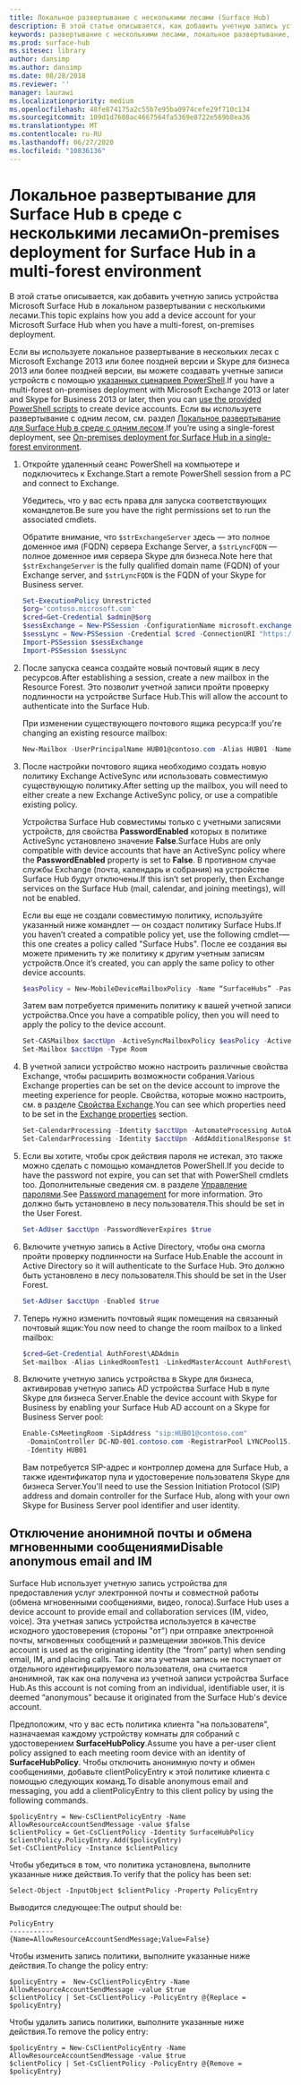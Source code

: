 ```yaml
---
title: Локальное развертывание с несколькими лесами (Surface Hub)
description: В этой статье описывается, как добавить учетную запись устройства Microsoft Surface Hub в локальном развертывании с несколькими лесами.
keywords: развертывание с несколькими лесами, локальное развертывание, учетная запись устройства, Surface Hub
ms.prod: surface-hub
ms.sitesec: library
author: dansimp
ms.author: dansimp
ms.date: 08/28/2018
ms.reviewer: ''
manager: laurawi
ms.localizationpriority: medium
ms.openlocfilehash: 48fe874175a2c55b7e95ba0974cefe29f710c134
ms.sourcegitcommit: 109d1d7608ac4667564fa5369e8722e569b8ea36
ms.translationtype: MT
ms.contentlocale: ru-RU
ms.lasthandoff: 06/27/2020
ms.locfileid: "10836136"
---
```

# <span data-ttu-id="49856-104">Локальное развертывание для Surface Hub в среде с несколькими лесами</span><span class="sxs-lookup"><span data-stu-id="49856-104">On-premises deployment for Surface Hub in a multi-forest environment</span></span>


<span data-ttu-id="49856-105">В этой статье описывается, как добавить учетную запись устройства Microsoft Surface Hub в локальном развертывании с несколькими лесами.</span><span class="sxs-lookup"><span data-stu-id="49856-105">This topic explains how you add a device account for your Microsoft Surface Hub when you have a multi-forest, on-premises deployment.</span></span>

<span data-ttu-id="49856-106">Если вы используете локальное развертывание в нескольких лесах с Microsoft Exchange 2013 или более поздней версии и Skype для бизнеса 2013 или более поздней версии, вы можете создавать учетные записи устройств с помощью [указанных сценариев PowerShell](appendix-a-powershell-scripts-for-surface-hub.md#create-on-premises-ps-scripts).</span><span class="sxs-lookup"><span data-stu-id="49856-106">If you have a multi-forest on-premises deployment with Microsoft Exchange 2013 or later and Skype for Business 2013 or later, then you can [use the provided PowerShell scripts](appendix-a-powershell-scripts-for-surface-hub.md#create-on-premises-ps-scripts) to create device accounts.</span></span> <span data-ttu-id="49856-107">Если вы используете развертывание с одним лесом, см. раздел [Локальное развертывание для Surface Hub в среде с одним лесом](on-premises-deployment-surface-hub-device-accounts.md).</span><span class="sxs-lookup"><span data-stu-id="49856-107">If you’re using a single-forest deployment, see [On-premises deployment for Surface Hub in a single-forest environment](on-premises-deployment-surface-hub-device-accounts.md).</span></span>

1.  <span data-ttu-id="49856-108">Откройте удаленный сеанс PowerShell на компьютере и подключитесь к Exchange.</span><span class="sxs-lookup"><span data-stu-id="49856-108">Start a remote PowerShell session from a PC and connect to Exchange.</span></span>

    <span data-ttu-id="49856-109">Убедитесь, что у вас есть права для запуска соответствующих командлетов.</span><span class="sxs-lookup"><span data-stu-id="49856-109">Be sure you have the right permissions set to run the associated cmdlets.</span></span>

    <span data-ttu-id="49856-110">Обратите внимание, что `$strExchangeServer` здесь — это полное доменное имя (FQDN) сервера Exchange Server, а `$strLyncFQDN` — полное доменное имя сервера Skype для бизнеса.</span><span class="sxs-lookup"><span data-stu-id="49856-110">Note here that `$strExchangeServer` is the fully qualified domain name (FQDN) of your Exchange server, and `$strLyncFQDN` is the FQDN of your Skype for Business server.</span></span>

    ```PowerShell
    Set-ExecutionPolicy Unrestricted
    $org='contoso.microsoft.com'
    $cred=Get-Credential $admin@$org
    $sessExchange = New-PSSession -ConfigurationName microsoft.exchange -Credential $cred -AllowRedirection -Authentication Kerberos -ConnectionUri "http://$strExchangeServer/powershell" -WarningAction SilentlyContinue
    $sessLync = New-PSSession -Credential $cred -ConnectionURI "https://$strLyncFQDN/OcsPowershell" -AllowRedirection -WarningAction SilentlyContinue
    Import-PSSession $sessExchange
    Import-PSSession $sessLync
    ```

2.  <span data-ttu-id="49856-111">После запуска сеанса создайте новый почтовый ящик в лесу ресурсов.</span><span class="sxs-lookup"><span data-stu-id="49856-111">After establishing a session, create a new mailbox in the Resource Forest.</span></span> <span data-ttu-id="49856-112">Это позволит учетной записи пройти проверку подлинности на устройстве Surface Hub.</span><span class="sxs-lookup"><span data-stu-id="49856-112">This will allow the account to authenticate into the Surface Hub.</span></span>

    <span data-ttu-id="49856-113">При изменении существующего почтового ящика ресурса:</span><span class="sxs-lookup"><span data-stu-id="49856-113">If you're changing an existing resource mailbox:</span></span>

    ```PowerShell
    New-Mailbox -UserPrincipalName HUB01@contoso.com -Alias HUB01 -Name "Hub-01"
    ```

3.  <span data-ttu-id="49856-114">После настройки почтового ящика необходимо создать новую политику Exchange ActiveSync или использовать совместимую существующую политику.</span><span class="sxs-lookup"><span data-stu-id="49856-114">After setting up the mailbox, you will need to either create a new Exchange ActiveSync policy, or use a compatible existing policy.</span></span>

    <span data-ttu-id="49856-115">Устройства Surface Hub совместимы только с учетными записями устройств, для свойства **PasswordEnabled** которых в политике ActiveSync установлено значение **False**.</span><span class="sxs-lookup"><span data-stu-id="49856-115">Surface Hubs are only compatible with device accounts that have an ActiveSync policy where the **PasswordEnabled** property is set to **False**.</span></span> <span data-ttu-id="49856-116">В противном случае службы Exchange (почта, календарь и собрания) на устройстве Surface Hub будут отключены.</span><span class="sxs-lookup"><span data-stu-id="49856-116">If this isn’t set properly, then Exchange services on the Surface Hub (mail, calendar, and joining meetings), will not be enabled.</span></span>

    <span data-ttu-id="49856-117">Если вы еще не создали совместимую политику, используйте указанный ниже командлет — он создаст политику Surface Hubs.</span><span class="sxs-lookup"><span data-stu-id="49856-117">If you haven’t created a compatible policy yet, use the following cmdlet-—this one creates a policy called "Surface Hubs".</span></span> <span data-ttu-id="49856-118">После ее создания вы можете применить ту же политику к другим учетным записям устройств.</span><span class="sxs-lookup"><span data-stu-id="49856-118">Once it’s created, you can apply the same policy to other device accounts.</span></span>

    ```PowerShell
    $easPolicy = New-MobileDeviceMailboxPolicy -Name “SurfaceHubs” -PasswordEnabled $false
    ```

    <span data-ttu-id="49856-119">Затем вам потребуется применить политику к вашей учетной записи устройства.</span><span class="sxs-lookup"><span data-stu-id="49856-119">Once you have a compatible policy, then you will need to apply the policy to the device account.</span></span> 

    ```PowerShell
    Set-CASMailbox $acctUpn -ActiveSyncMailboxPolicy $easPolicy -ActiveSyncEnabled $true
    Set-Mailbox $acctUpn -Type Room
    ```

4.  <span data-ttu-id="49856-120">В учетной записи устройство можно настроить различные свойства Exchange, чтобы расширить возможности собрания.</span><span class="sxs-lookup"><span data-stu-id="49856-120">Various Exchange properties can be set on the device account to improve the meeting experience for people.</span></span> <span data-ttu-id="49856-121">Свойства, которые можно настроить, см. в разделе [Свойства Exchange](exchange-properties-for-surface-hub-device-accounts.md).</span><span class="sxs-lookup"><span data-stu-id="49856-121">You can see which properties need to be set in the [Exchange properties](exchange-properties-for-surface-hub-device-accounts.md) section.</span></span>

    ```PowerShell
    Set-CalendarProcessing -Identity $acctUpn -AutomateProcessing AutoAccept -AddOrganizerToSubject $false –AllowConflicts $false –DeleteComments $false -DeleteSubject $false -RemovePrivateProperty $false
    Set-CalendarProcessing -Identity $acctUpn -AddAdditionalResponse $true -AdditionalResponse "This is a Surface Hub room!"
    ```

5.  <span data-ttu-id="49856-122">Если вы хотите, чтобы срок действия пароля не истекал, это также можно сделать с помощью командлетов PowerShell.</span><span class="sxs-lookup"><span data-stu-id="49856-122">If you decide to have the password not expire, you can set that with PowerShell cmdlets too.</span></span> <span data-ttu-id="49856-123">Дополнительные сведения см. в разделе [Управление паролями](password-management-for-surface-hub-device-accounts.md).</span><span class="sxs-lookup"><span data-stu-id="49856-123">See [Password management](password-management-for-surface-hub-device-accounts.md) for more information.</span></span> <span data-ttu-id="49856-124">Это должно быть установлено в лесу пользователя.</span><span class="sxs-lookup"><span data-stu-id="49856-124">This should be set in the User Forest.</span></span>

    ```PowerShell
    Set-AdUser $acctUpn -PasswordNeverExpires $true
    ```

6.  <span data-ttu-id="49856-125">Включите учетную запись в Active Directory, чтобы она смогла пройти проверку подлинности на Surface Hub.</span><span class="sxs-lookup"><span data-stu-id="49856-125">Enable the account in Active Directory so it will authenticate to the Surface Hub.</span></span> <span data-ttu-id="49856-126">Это должно быть установлено в лесу пользователя.</span><span class="sxs-lookup"><span data-stu-id="49856-126">This should be set in the User Forest.</span></span>

    ```PowerShell
    Set-AdUser $acctUpn -Enabled $true
    ```

6. <span data-ttu-id="49856-127">Теперь нужно изменить почтовый ящик помещения на связанный почтовый ящик:</span><span class="sxs-lookup"><span data-stu-id="49856-127">You now need to change the room mailbox to a linked mailbox:</span></span>

    ```PowerShell
    $cred=Get-Credential AuthForest\ADAdmin
    Set-mailbox -Alias LinkedRoomTest1 -LinkedMasterAccount AuthForest\LinkedRoomTest1 -LinkedDomainController AuthForest-4939.AuthForest.extest.contoso.com -Name LinkedRoomTest1 -LinkedCredential $cred -Identity LinkedRoomTest1
    ```

7.  <span data-ttu-id="49856-128">Включите учетную запись устройства в Skype для бизнеса, активировав учетную запись AD устройства Surface Hub в пуле Skype для бизнеса Server.</span><span class="sxs-lookup"><span data-stu-id="49856-128">Enable the device account with Skype for Business by enabling your Surface Hub AD account on a Skype for Business Server pool:</span></span>

    ```PowerShell
    Enable-CsMeetingRoom -SipAddress "sip:HUB01@contoso.com"
     -DomainController DC-ND-001.contoso.com -RegistrarPool LYNCPool15.contoso.com
     -Identity HUB01
    ```

    <span data-ttu-id="49856-129">Вам потребуется SIP-адрес и контроллер домена для Surface Hub, а также идентификатор пула и удостоверение пользователя Skype для бизнеса Server.</span><span class="sxs-lookup"><span data-stu-id="49856-129">You'll need to use the Session Initiation Protocol (SIP) address and domain controller for the Surface Hub, along with your own Skype for Business Server pool identifier and user identity.</span></span>


## <span data-ttu-id="49856-130">Отключение анонимной почты и обмена мгновенными сообщениями</span><span class="sxs-lookup"><span data-stu-id="49856-130">Disable anonymous email and IM</span></span>



<span data-ttu-id="49856-131">Surface Hub использует учетную запись устройства для предоставления услуг электронной почты и совместной работы (обмена мгновенными сообщениями, видео, голоса).</span><span class="sxs-lookup"><span data-stu-id="49856-131">Surface Hub uses a device account to provide email and collaboration services (IM, video, voice).</span></span> <span data-ttu-id="49856-132">Эта учетная запись устройства используется в качестве исходного удостоверения (стороны "от") при отправке электронной почты, мгновенных сообщений и размещении звонков.</span><span class="sxs-lookup"><span data-stu-id="49856-132">This device account is used as the originating identity (the “from” party) when sending email, IM, and placing calls.</span></span> <span data-ttu-id="49856-133">Так как эта учетная запись не поступает от отдельного идентифицируемого пользователя, она считается анонимной, так как она получена из учетной записи устройства Surface Hub.</span><span class="sxs-lookup"><span data-stu-id="49856-133">As this account is not coming from an individual, identifiable user, it is deemed “anonymous” because it originated from the Surface Hub's device account.</span></span>  

<span data-ttu-id="49856-134">Предположим, что у вас есть политика клиента "на пользователя", назначаемая каждому устройству комнаты для собраний с удостоверением **SurfaceHubPolicy**.</span><span class="sxs-lookup"><span data-stu-id="49856-134">Assume you have a per-user client policy assigned to each meeting room device with an identity of **SurfaceHubPolicy**.</span></span> <span data-ttu-id="49856-135">Чтобы отключить анонимную почту и обмен сообщениями, добавьте clientPolicyEntry к этой политике клиента с помощью следующих команд.</span><span class="sxs-lookup"><span data-stu-id="49856-135">To disable anonymous email and messaging, you add a clientPolicyEntry to this client policy by using the following commands.</span></span>

```
$policyEntry = New-CsClientPolicyEntry -Name AllowResourceAccountSendMessage -value $false
$clientPolicy = Get-CsClientPolicy -Identity SurfaceHubPolicy
$clientPolicy.PolicyEntry.Add($policyEntry)
Set-CsClientPolicy -Instance $clientPolicy
```

<span data-ttu-id="49856-136">Чтобы убедиться в том, что политика установлена, выполните указанные ниже действия.</span><span class="sxs-lookup"><span data-stu-id="49856-136">To verify that the policy has been set:</span></span>

```
Select-Object -InputObject $clientPolicy -Property PolicyEntry
```

<span data-ttu-id="49856-137">Выводится следующее:</span><span class="sxs-lookup"><span data-stu-id="49856-137">The output should be:</span></span>

```
PolicyEntry
-----------
{Name=AllowResourceAccountSendMessage;Value=False}
```
    
    
<span data-ttu-id="49856-138">Чтобы изменить запись политики, выполните указанные ниже действия.</span><span class="sxs-lookup"><span data-stu-id="49856-138">To change the policy entry:</span></span>

```
$policyEntry =  New-CsClientPolicyEntry -Name AllowResourceAccountSendMessage -value $true
$clientPolicy | Set-CsClientPolicy -PolicyEntry @{Replace = $policyEntry}
``` 
    
<span data-ttu-id="49856-139">Чтобы удалить запись политики, выполните указанные ниже действия.</span><span class="sxs-lookup"><span data-stu-id="49856-139">To remove the policy entry:</span></span>

```
$policyEntry = New-CsClientPolicyEntry -Name AllowResourceAccountSendMessage -value $true
$clientPolicy | Set-CsClientPolicy -PolicyEntry @{Remove = $policyEntry}
```
 





